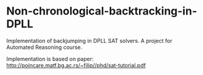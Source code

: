 # Non-chronological-backtracking-in-DPLL
Implementation of backjumping in DPLL SAT solvers. A project for Automated Reasoning course.

Implementation is based on paper: http://poincare.matf.bg.ac.rs/~filip//phd/sat-tutorial.pdf
